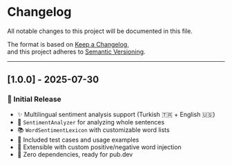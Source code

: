 # Changelog

All notable changes to this project will be documented in this file.

The format is based on [Keep a Changelog](https://keepachangelog.com/en/1.0.0/),  
and this project adheres to [Semantic Versioning](https://semver.org/spec/v2.0.0.html).

---

## [1.0.0] - 2025-07-30

### 🎉 Initial Release

- ✨ Multilingual sentiment analysis support (Turkish 🇹🇷 + English 🇺🇸)
- 🧠 `SentimentAnalyzer` for analyzing whole sentences
- 📚 `WordSentimentLexicon` with customizable word lists
- 🧪 Included test cases and usage examples
- 🧩 Extensible with custom positive/negative word injection
- 🚀 Zero dependencies, ready for pub.dev
